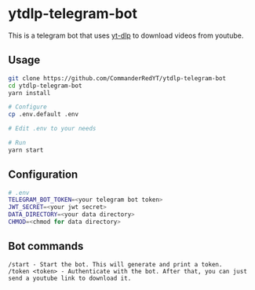 # ytdlp-telegram-bot

This is a telegram bot that uses [yt-dlp](https://github.com/yt-dlp/yt-dlp) to download videos from youtube.

## Usage
```bash
git clone https://github.com/CommanderRedYT/ytdlp-telegram-bot
cd ytdlp-telegram-bot
yarn install

# Configure
cp .env.default .env

# Edit .env to your needs

# Run
yarn start
```

## Configuration
```bash
# .env
TELEGRAM_BOT_TOKEN=<your telegram bot token>
JWT_SECRET=<your jwt secret>
DATA_DIRECTORY=<your data directory>
CHMOD=<chmod for data directory>
```

## Bot commands
```
/start - Start the bot. This will generate and print a token.
/token <token> - Authenticate with the bot. After that, you can just send a youtube link to download it.
